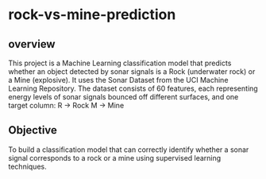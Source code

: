 # rock-vs-mine-prediction
## overview

This project is a Machine Learning classification model that predicts whether an object detected by sonar signals is a Rock (underwater rock) or a Mine (explosive).
It uses the Sonar Dataset from the UCI Machine Learning Repository.
The dataset consists of 60 features, each representing energy levels of sonar signals bounced off different surfaces, and one target column:
R → Rock
M → Mine

## Objective

To build a classification model that can correctly identify whether a sonar signal corresponds to a rock or a mine using supervised learning techniques.
